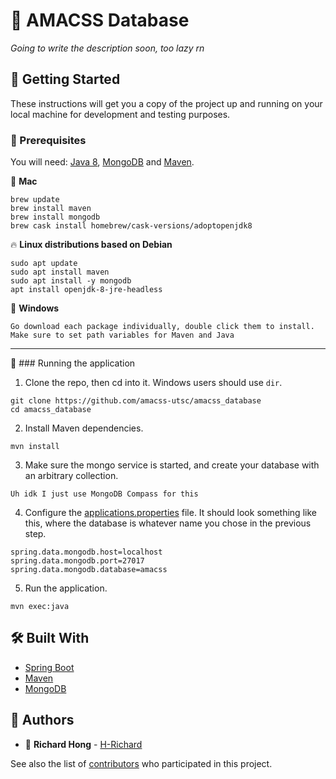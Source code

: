 # :file_folder: AMACSS Database

_Going to write the description soon, too lazy rn_

## :rocket: Getting Started

These instructions will get you a copy of the project up and running on your local machine for development and testing purposes.

### :taco: Prerequisites

You will need: [Java 8](https://www.oracle.com/technetwork/java/javase/overview/java8-2100321.html), [MongoDB](https://www.mongodb.com/)
and [Maven](https://maven.apache.org/).

:apple: **Mac**

```
brew update
brew install maven
brew install mongodb
brew cask install homebrew/cask-versions/adoptopenjdk8
```

:fire: **Linux distributions based on Debian**

```
sudo apt update
sudo apt install maven
sudo apt install -y mongodb
apt install openjdk-8-jre-headless
```

:poop: **Windows**

```
Go download each package individually, double click them to install. Make sure to set path variables for Maven and Java
```

---

:runner: ### Running the application

1. Clone the repo, then cd into it. Windows users should use `dir`.

```
git clone https://github.com/amacss-utsc/amacss_database
cd amacss_database
```

2. Install Maven dependencies.

```
mvn install
```

3. Make sure the mongo service is started, and create your database with an arbitrary collection.

```
Uh idk I just use MongoDB Compass for this
```

4. Configure the [applications.properties](https://github.com/amacss-utsc/amacss_database/blob/master/src/main/resources/application.properties) file.
It should look something like this, where the database is whatever name you chose in the previous step.

```
spring.data.mongodb.host=localhost
spring.data.mongodb.port=27017
spring.data.mongodb.database=amacss
```

5. Run the application.

```
mvn exec:java
```

## :hammer_and_wrench: Built With

* [Spring Boot](https://spring.io/projects/spring-boot)
* [Maven](https://maven.apache.org/)
* [MongoDB](https://www.mongodb.com/)

## :man: Authors

* :sweet_potato: **Richard Hong** - [H-Richard](https://github.com/H-Richard)

See also the list of [contributors](https://github.com/amacss-utsc/amacss_database/contributors) who participated in this project.
